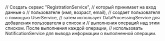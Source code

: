 // Создать сервис "RegistrationService",
// который принимает на вход данные о
// пользователе (имя, возраст, email),
// создает пользователя с помощью UserService,
// затем использует DataProcessingService для добавления пользователя в список и
// выполнения операций над этим списком. После выполнения каждой операции,
// использовать NotificationService для вывода информации о выполненной операции.
